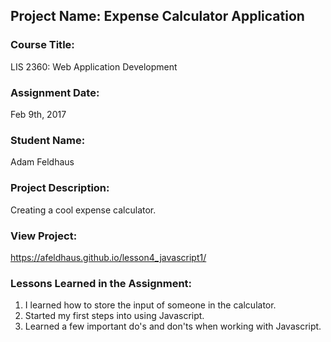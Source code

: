 ## Project Name:  Expense Calculator Application

### Course Title:
LIS 2360:  Web Application Development

### Assignment Date:  
Feb 9th, 2017

### Student Name:  
Adam Feldhaus

### Project Description:
Creating a cool expense calculator. 

### View Project:
https://afeldhaus.github.io/lesson4_javascript1/

### Lessons Learned in the Assignment:
1. I learned how to store the input of someone in the calculator.
2. Started my first steps into using Javascript. 
3. Learned a few important do's and don'ts when working with Javascript.
